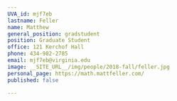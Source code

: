 ```yaml
---
UVA_id: mjf7eb
lastname: Feller
name: Matthew
general_position: gradstudent
position: Graduate Student
office: 121 Kerchof Hall
phone: 434-982-2785
email: mjf7eb@virginia.edu
image: __SITE_URL__/img/people/2018-fall/feller.jpg
personal_page: https://math.mattfeller.com/
published: false

---
```

